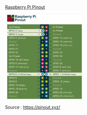 [Raspberry Pi Pinout](https://pinout.xyz/)


<div style="text-align: left;">
<img src="rpi-pinout.png" alt="rpi-pinout.png" class="left" style="width: 50%;"/>

Source : https://pinout.xyz/

</div>
